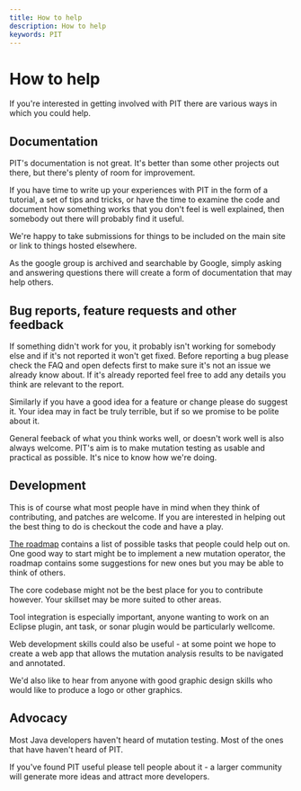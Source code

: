 ```yaml
---
title: How to help
description: How to help
keywords: PIT
---
```


# How to help

If you're interested in getting involved with PIT there are various ways in which you could help.

## Documentation

PIT's documentation is not great. It's better than some other projects out there, but there's plenty of room for improvement.

If you have time to write up your experiences with PIT in the form of a tutorial, a set of tips and tricks, or have the time to examine
the code and document how something works that you don't feel is well explained, then somebody out there will probably find it useful. 

We're happy to take submissions for things to be included on the main site or link to things hosted elsewhere.

As the google group is archived and searchable by Google, simply asking and answering questions there will create a form of documentation that may help others.

## Bug reports, feature requests and other feedback

If something didn't work for you, it probably isn't working for somebody else and if it's not reported it won't get fixed. Before reporting a
bug please check the FAQ and open defects first to make sure it's not an issue we already know about. If it's already reported feel free to add any details
you think are relevant to the report. 

Similarly if you have a good idea for a feature or change please do suggest it. Your idea may in fact be truly terrible, but if so we promise to be polite about it. 

General feeback of what you think works well, or doesn't work well is also always welcome. PIT's aim is to make mutation testing as usable and practical as
possible. It's nice to know how we're doing.

## Development

This is of course what most people have in mind when they think of contributing, and patches are welcome. If you are interested in helping out the best thing to do is checkout the code and have a play.

[The roadmap](/roadmap/) contains a list of possible tasks that people could help out on. One good way to start might be to implement a new mutation operator, the roadmap contains some suggestions for new ones but you may be able to think of others.

The core codebase might not be the best place for you to contribute however. Your skillset may be more suited to other areas. 

Tool integration is especially important, anyone wanting to work on an Eclipse plugin, ant task, or sonar plugin would be particularly wellcome.

Web development skills could also be useful - at some point we hope to create a web app that allows the mutation analysis results to be navigated and annotated. 

We'd also like to hear from anyone with good graphic design skills who would like to produce a logo or other graphics.

## Advocacy

Most Java developers haven't heard of mutation testing. Most of the ones that have haven't heard of PIT.

If you've found PIT useful please tell people about it - a larger community will generate more ideas and attract more developers.

